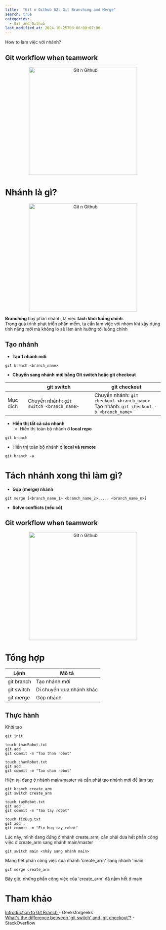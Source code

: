 ```yaml
---
title:  "Git n Github 02: Git Branching and Merge"
search: true
categories: 
  - Git_and_Github
last_modified_at: 2024-10-25T08:06:00+07:00
---
```


How to làm việc với nhánh?

## Git workflow when teamwork
<div style="text-align: center;"><img src="{{ site.url }}{{ site.baseurl }}/assets/images/Git-n-Github/git-workflow-teamwork.png" alt="Git n Github" width="350px"></div>

# Nhánh là gì?
<div style="text-align: center"><img src="{{ site.url }}{{ site.baseurl }}/assets/images/Git-n-Github/git-github.png" alt="Git n Github" width="350px" ></div>

**Branching** hay phân nhánh, là việc **tách khỏi luồng chính**.  
Trong quá trình phát triển phần mềm, ta cần làm việc với nhóm khi xây dựng tính năng mới mà không lo sẽ làm ảnh hưởng tới luồng chính 

## Tạo nhánh
- **Tạo 1 nhánh mới**: 
```
git branch <branch_name>
```

- **Chuyển sang nhánh mới bằng Git switch hoặc git checkout**

|                     | git switch                                   | git checkout                                                                                      |
|---------------------|----------------------------------------------|---------------------------------------------------------------------------------------------------|
| Mục đích            | Chuyển nhánh: ```git switch <branch_name>``` | Chuyển nhánh: ```git checkout <branch_name>``` <br/>Tạo nhánh: ```git checkout -b <branch_name>``` |

- **Hiển thị tất cả các nhánh**  
  - Hiển thị toàn bộ nhánh ở **local repo**
```
git branch
```

  - Hiển thị toàn bộ nhánh ở **local và remote**
```
git branch -a
```

# Tách nhánh xong thì làm gì?
- **Gộp (merge) nhánh**  
```
git merge [<branch_name_1> <branch_name_2>,..., <branch_name_n>] 
```

- **Solve conflicts (nếu có)**

## Git workflow when teamwork
<div style="text-align: center;"><img src="{{ site.url }}{{ site.baseurl }}/assets/images/Git-n-Github/git-workflow-teamwork.png" alt="Git n Github" width="350px"></div>

# Tổng hợp

| Lệnh       | Mô tả                   |
|------------|-------------------------|
| git branch | Tạo nhánh mới           |
| git switch | Di chuyển qua nhánh khác|
| git merge  | Gộp nhánh               |

## Thực hành

Khởi tạo
```
git init
```

```
touch thanRobot.txt
git add .
git commit -m "Tao than robot"
```

```
touch chanRobot.txt
git add .
git commit -m "Tao chan robot"
```

Hiện tại đang ở nhánh main/master và cần phải tạo nhánh mới để làm tay
```
git branch create_arm
git switch create_arm
```

```
touch tayRobot.txt
git add .
git commit -m "Tao tay robot"
```

```
touch fixBug.txt
git add .
git commit -m "Fix bug tay robot"
```

Lúc này, mình đang đứng ở nhánh create_arm, cần phải đưa hết phần công việc ở create_arm sang nhánh main/master
```
git switch main <nhảy sang nhánh main>
```

Mang hết phần công việc của nhánh 'create_arm' sang nhánh 'main'
```
git merge create_arm
```

Bây giờ, những phần công việc của 'create_arm' đã nằm hết ở main

# Tham khảo 

<a href = "https://www.geeksforgeeks.org/introduction-to-git-branch">Introduction to Git Branch
</a>  - Geeksforgeeks  
<a href = "https://stackoverflow.com/questions/57265785/whats-the-difference-between-git-switch-and-git-checkout-branch">What's the difference between 'git switch' and 'git checkout'?</a> - StackOverflow